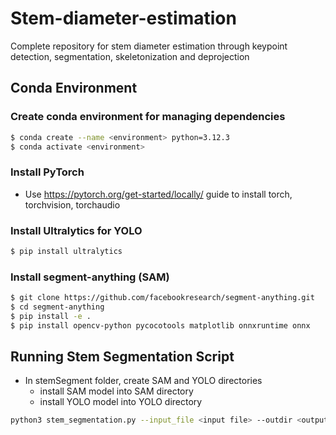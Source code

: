 # Stem-diameter-estimation
Complete repository for stem diameter estimation through keypoint detection, segmentation, skeletonization and deprojection

## Conda Environment ##
### Create conda environment for managing dependencies ###
```bash
$ conda create --name <environment> python=3.12.3
$ conda activate <environment>
```
### Install PyTorch ###
- Use https://pytorch.org/get-started/locally/ guide to install torch, torchvision, torchaudio
### Install Ultralytics for YOLO ###
```bash
$ pip install ultralytics
```
### Install segment-anything (SAM) ###
```bash
$ git clone https://github.com/facebookresearch/segment-anything.git
$ cd segment-anything
$ pip install -e .
$ pip install opencv-python pycocotools matplotlib onnxruntime onnx
```

## Running Stem Segmentation Script ##
- In stemSegment folder, create SAM and YOLO directories
    - install SAM model into SAM directory
    - install YOLO model into YOLO directory
```bash
python3 stem_segmentation.py --input_file <input file> --outdir <output directory>
```